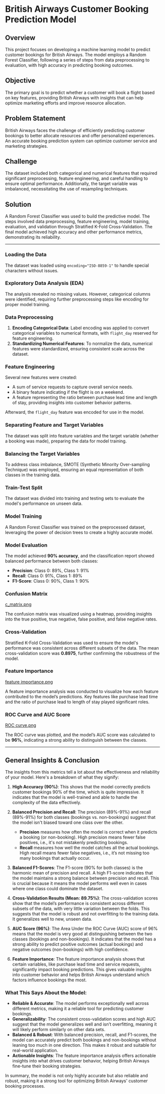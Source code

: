# British Airways Customer Booking Prediction Model

## Overview
This project focuses on developing a machine learning model to predict customer bookings for British Airways. The model employs a Random Forest Classifier, following a series of steps from data preprocessing to evaluation, with high accuracy in predicting booking outcomes.

## Objective
The primary goal is to predict whether a customer will book a flight based on key features, providing British Airways with insights that can help optimize marketing efforts and improve resource allocation.

## Problem Statement
British Airways faces the challenge of efficiently predicting customer bookings to better allocate resources and offer personalized experiences. An accurate booking prediction system can optimize customer service and marketing strategies.

## Challenge
The dataset included both categorical and numerical features that required significant preprocessing, feature engineering, and careful handling to ensure optimal performance. Additionally, the target variable was imbalanced, necessitating the use of resampling techniques.

## Solution
A Random Forest Classifier was used to build the predictive model. The steps involved data preprocessing, feature engineering, model training, evaluation, and validation through Stratified K-Fold Cross-Validation. The final model achieved high accuracy and other performance metrics, demonstrating its reliability.

---

### Loading the Data
The dataset was loaded using `encoding="ISO-8859-1"` to handle special characters without issues.

### Exploratory Data Analysis (EDA)
The analysis revealed no missing values. However, categorical columns were identified, requiring further preprocessing steps like encoding for proper model training.

### Data Preprocessing
1. **Encoding Categorical Data**: Label encoding was applied to convert categorical variables to numerical formats, with `flight_day` reserved for feature engineering.
2. **Standardizing Numerical Features**: To normalize the data, numerical features were standardized, ensuring consistent scale across the dataset.

### Feature Engineering
Several new features were created:
- A sum of service requests to capture overall service needs.
- A binary feature indicating if the flight is on a weekend.
- A feature representing the ratio between purchase lead time and length of stay, providing insights into customer behavior patterns.

Afterward, the `flight_day` feature was encoded for use in the model.

### Separating Feature and Target Variables
The dataset was split into feature variables and the target variable (whether a booking was made), preparing the data for model training.

### Balancing the Target Variables
To address class imbalance, SMOTE (Synthetic Minority Over-sampling Technique) was employed, ensuring an equal representation of both classes in the training data.

### Train-Test Split
The dataset was divided into training and testing sets to evaluate the model's performance on unseen data.

### Model Training
A Random Forest Classifier was trained on the preprocessed dataset, leveraging the power of decision trees to create a highly accurate model.

### Model Evaluation
The model achieved **90% accuracy**, and the classification report showed balanced performance between both classes:

- **Precision**: Class 0: 89%, Class 1: 91%
- **Recall**: Class 0: 91%, Class 1: 89%
- **F1-Score**: Class 0: 90%, Class 1: 90%

### Confusion Matrix

[c_matrix.png
](https://github.com/Phenomkay/British-Airways-Customer-Booking-Prediction-Model/blob/227875dfb78ea7f9d136dbe7a9932374f6267154/c_matrix.png)

The confusion matrix was visualized using a heatmap, providing insights into the true positive, true negative, false positive, and false negative rates.

### Cross-Validation
Stratified K-Fold Cross-Validation was used to ensure the model's performance was consistent across different subsets of the data. The mean cross-validation score was **0.8975**, further confirming the robustness of the model.

### Feature Importance

[feature importance.png](https://github.com/Phenomkay/British-Airways-Customer-Booking-Prediction-Model/blob/227875dfb78ea7f9d136dbe7a9932374f6267154/feature%20importance.png)

A feature importance analysis was conducted to visualize how each feature contributed to the model’s predictions. Key features like purchase lead time and the ratio of purchase lead to length of stay played significant roles.

### ROC Curve and AUC Score

[ROC curve.png](https://github.com/Phenomkay/British-Airways-Customer-Booking-Prediction-Model/blob/227875dfb78ea7f9d136dbe7a9932374f6267154/ROC%20curve.png)

The ROC curve was plotted, and the model’s AUC score was calculated to be **96%**, indicating a strong ability to distinguish between the classes.

---

## General Insights & Conclusion

The insights from this metrics tell a lot about the effectiveness and reliability of your model. Here's a breakdown of what they signify:

1. **High Accuracy (90%)**: This shows that the model correctly predicts customer bookings 90% of the time, which is quite impressive. It indicates that the model is well-trained and able to handle the complexity of the data effectively.

2. **Balanced Precision and Recall**: The precision (89%-91%) and recall (89%-91%) for both classes (bookings vs. non-bookings) suggest that the model isn't biased toward one class over the other.  
   - **Precision** measures how often the model is correct when it predicts a booking (or non-booking). High precision means fewer false positives, i.e., it's not mistakenly predicting bookings.
   - **Recall** measures how well the model catches all the actual bookings. High recall means fewer false negatives, i.e., it’s not missing too many bookings that actually occur.

3. **Balanced F1-Scores**: The F1-score (90% for both classes) is the harmonic mean of precision and recall. A high F1-score indicates that the model maintains a strong balance between precision and recall. This is crucial because it means the model performs well even in cases where one class could dominate the dataset.

4. **Cross-Validation Results (Mean: 89.75%)**: The cross-validation scores show that the model’s performance is consistent across different subsets of the data, with very little variation between the folds. This suggests that the model is robust and not overfitting to the training data. It generalizes well to new, unseen data.

5. **AUC Score (96%)**: The Area Under the ROC Curve (AUC) score of 96% means that the model is very good at distinguishing between the two classes (bookings and non-bookings). It indicates that the model has a strong ability to predict positive outcomes (actual bookings) and negative outcomes (non-bookings) with high confidence.

6. **Feature Importance**: The feature importance analysis shows that certain variables, like purchase lead time and service requests, significantly impact booking predictions. This gives valuable insights into customer behavior and helps British Airways understand which factors influence bookings the most.

### What This Says About the Model:
- **Reliable & Accurate**: The model performs exceptionally well across different metrics, making it a reliable tool for predicting customer bookings.
- **Generalizability**: The consistent cross-validation scores and high AUC suggest that the model generalizes well and isn’t overfitting, meaning it will likely perform similarly on other data sets.
- **Balanced & Robust**: With balanced precision, recall, and F1-scores, the model can accurately predict both bookings and non-bookings without leaning too much in one direction. This makes it robust and suitable for real-world application.
- **Actionable Insights**: The feature importance analysis offers actionable insights into what drives customer behavior, helping British Airways fine-tune their booking strategies.

In summary, the model is not only highly accurate but also reliable and robust, making it a strong tool for optimizing British Airways' customer booking processes.
